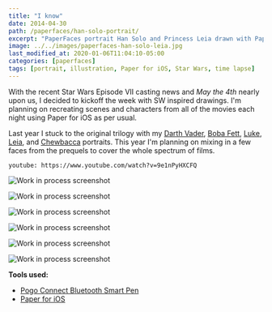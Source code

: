 ```yaml
---
title: "I know"
date: 2014-04-30
path: /paperfaces/han-solo-portrait/
excerpt: "PaperFaces portrait Han Solo and Princess Leia drawn with Paper for iOS on an iPad."
image: ../../images/paperfaces-han-solo-leia.jpg
last_modified_at: 2020-01-06T11:04:10-05:00
categories: [paperfaces]
tags: [portrait, illustration, Paper for iOS, Star Wars, time lapse]
---
```


With the recent Star Wars Episode VII casting news and *May the 4th* nearly upon us, I decided to kickoff the week with SW inspired drawings. I'm planning on recreating scenes and characters from all of the movies each night using Paper for iOS as per usual.

Last year I stuck to the original trilogy with my [Darth Vader](/paperfaces/darth-vader-portrait/), [Boba Fett](/paperfaces/boba-fett-portrait/), [Luke](/paperfaces/yoda-luke-skywalker-portrait/), [Leia](/paperfaces/slave-leia-jabba-the-hutt-portrait/), and [Chewbacca](/paperfaces/chewbacca-leia-boob-portrait/) portraits. This year I'm planning on mixing in a few faces from the prequels to cover the whole spectrum of films.

`youtube: https://www.youtube.com/watch?v=9e1nPyHXCFQ`

![Work in process screenshot](../../images/paperfaces-han-solo-process-1-lg.jpg)

![Work in process screenshot](../../images/paperfaces-han-solo-process-2-lg.jpg)

![Work in process screenshot](../../images/paperfaces-han-solo-process-3-lg.jpg)

![Work in process screenshot](../../images/paperfaces-han-solo-process-4-lg.jpg)

![Work in process screenshot](../../images/paperfaces-han-solo-process-5-lg.jpg)

![Work in process screenshot](../../images/paperfaces-han-solo-process-6-lg.jpg)

**Tools used:**

- [Pogo Connect Bluetooth Smart Pen](https://www.amazon.com/gp/product/B009K448L4/ref=as_li_ss_tl?ie=UTF8&camp=1789&creative=390957&creativeASIN=B009K448L4&linkCode=as2&tag=mademist-20)
- [Paper for iOS](https://paper.bywetransfer.com/)
